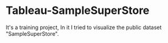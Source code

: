 # Tableau-SampleSuperStore
It's a training project, In it I tried to visualize the public dataset "SampleSuperStore".
